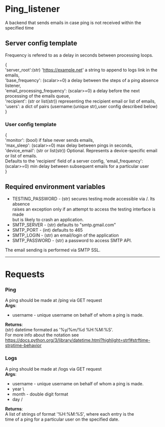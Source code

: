 # Ping_listener
A backend that sends emails in case ping is not received within the specified time

## Server config template
Frequency is refered to as a delay in seconds between processing loops.

  {  
  'server_root':(str) 'https://example.net' a string to append to logs link in the emails,  
  'base_frequency': (scalar>=0) a delay between the steps of a ping absence listener,  
  'email_processing_frequency': (scalar>=0) a delay before the next processing of the emails queue,  
  'recipient': (str or list(str)) representing the recipient email or list of emails,  
  'users': a dict of pairs (username:(unique str),user config described below)  
  }

### User config template
  {  
  'monitor': (bool) if false never sends emails,  
  'max_sleep': (scalar>=0) max delay between pings in seconds,  
  'device_email': (str or list(str)) Optional. Represents a device-specific email or list of emails.  
		Defaults to the 'recipient' field of a server config,
  'email_frequency': (scalar>=0) min delay between subsequent emails for a particular user  
  }
  
 
 ## Required environment variables
 * TESTING_PASSWORD - (str) secures testing mode accessible via <server>/. Its absence  
                      raises an exception only if an attempt to access the testing interface is made  
                      but is likely to crash an application.
 * SMTP_SERVER - (str) defaults to "smtp.gmail.com"
 * SMTP_PORT - (int) defaults to 465
 * SMTP_LOGIN - (str) an email/login of the application
 * SMTP_PASSWORD - (str) a password to access SMTP API. 
  
  The email sending is performed via SMTP SSL.
 
__________
 
 # Requests
 ### Ping
  A ping should be made at <server>/ping via GET request  
  **Args**:  
* username - unique username on behalf of whom a ping is made.  
  
**Returns**:  
    (str) datetime formated as '%y/%m/%d %H:%M:%S'.  
    For more info about the notation see https://docs.python.org/3/library/datetime.html?highlight=strf#strftime-strptime-behavior
 ### Logs
  A ping should be made at <server>/logs via GET request  
  **Args**:  
* username - unique username on behalf of whom a ping is made.
* year \ 
* month - double digit format
* day  /  
  
**Returns**:  
    A list of strings of format '%H:%M:%S',  where each entry is the  
    time of a ping for a particular user on the specified date.
